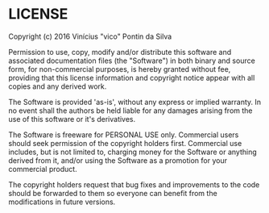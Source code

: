 # LICENSE

Copyright (c) 2016 Vinícius "vico" Pontin da Silva

Permission to use, copy, modify and/or distribute this software and
associated documentation files (the "Software") in both binary
and source form, for non-commercial purposes, is hereby granted without
fee, providing that this license information and copyright notice appear
with all copies and any derived work.

The Software is provided 'as-is', without any express or implied
warranty. In no event shall the authors be held liable for any damages
arising from the use of this software or it's derivatives.

The Software is freeware for PERSONAL USE only. Commercial users should
seek permission of the copyright holders first. Commercial use includes,
but is not limited to, charging money for the Software or anything derived from
it, and/or using the Software as a promotion for your commercial product.

The copyright holders request that bug fixes and improvements to the code
should be forwarded to them so everyone can benefit from the modifications
in future versions.